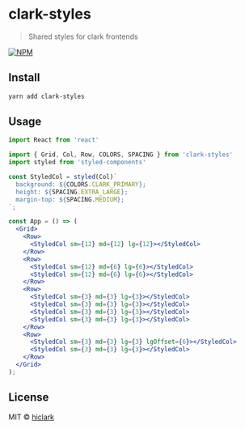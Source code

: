 # clark-styles

> Shared styles for clark frontends

[![NPM](https://img.shields.io/npm/v/clark-styles.svg)](https://www.npmjs.com/package/clark-styles)

## Install

```bash
yarn add clark-styles
```

## Usage

```jsx
import React from 'react'

import { Grid, Col, Row, COLORS, SPACING } from 'clark-styles'
import styled from 'styled-components'

const StyledCol = styled(Col)`
  background: ${COLORS.CLARK_PRIMARY};
  height: ${SPACING.EXTRA_LARGE};
  margin-top: ${SPACING.MEDIUM};
`;

const App = () => (
  <Grid>
    <Row>
      <StyledCol sm={12} md={12} lg={12}></StyledCol>
    </Row>
    <Row>
      <StyledCol sm={12} md={6} lg={6}></StyledCol>
      <StyledCol sm={12} md={6} lg={6}></StyledCol>
    </Row>
    <Row>
      <StyledCol sm={3} md={3} lg={3}></StyledCol>
      <StyledCol sm={3} md={3} lg={3}></StyledCol>
      <StyledCol sm={3} md={3} lg={3}></StyledCol>
      <StyledCol sm={3} md={3} lg={3}></StyledCol>
    </Row>
    <Row>
      <StyledCol sm={3} md={3} lg={3} lgOffset={6}></StyledCol>
      <StyledCol sm={3} md={3} lg={3}></StyledCol>
    </Row>
  </Grid>
);
```

## License

MIT © [hiclark](https://github.com/hiclark)
